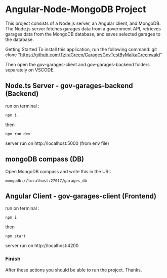 # Angular-Node-MongoDB Project

This project consists of a Node.js server, an Angular client, and MongoDB.
The Node.js server fetches garages data from a government API, retrieves garages data from the MongoDB database, and saves selected garages to the database.

Getting Started
To install this application, run the following command:
git clone "https://github.com/TziraGreen/GaragesGovTestByMalkaGreenwald"

Then open the gov-garages-client and gov-garages-backend folders separately on VSCODE.
## Node.ts Server - gov-garages-backend (Backend)
run on terminal :
```
npm i
```

then 

```
npm run dev
```

server run on http://localhost:5000 (from env file)

## mongoDB compass (DB)

Open MongoDB compass and write this in the URI:
```
mongodb://localhost:27017/garages_db
```

## Angular Client - gov-garages-client (Frontend)
run on terminal :
```
npm i
```

then 

```
npm start
```

server run on http://localhost:4200

### Finish

After these actions you should be able to run the project.
Thanks.


